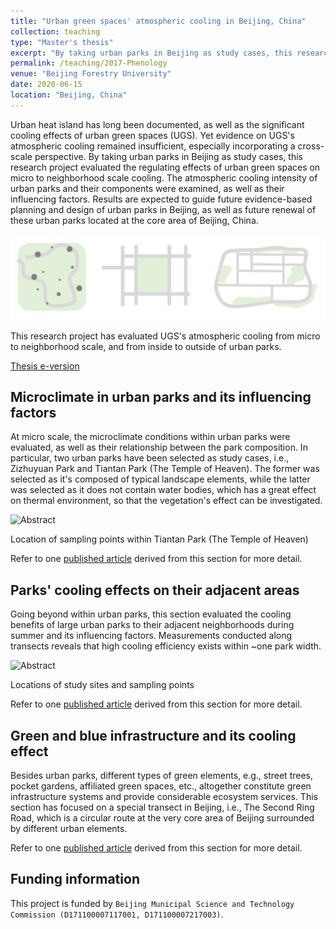 ```yaml
---
title: "Urban green spaces' atmospheric cooling in Beijing, China"
collection: teaching
type: "Master's thesis"
excerpt: "By taking urban parks in Beijing as study cases, this research project evaluated the regulating effects of urban green spaces on micro to neighborhood scale cooling."
permalink: /teaching/2017-Phenology
venue: "Beijing Forestry University"
date: 2020-06-15
location: "Beijing, China"
---
```

Urban heat island has long been documented, as well as the significant cooling effects of urban green spaces (UGS). Yet evidence on UGS's atmospheric cooling remained insufficient, especially incorporating a cross-scale perspective. By taking urban parks in Beijing as study cases, this research project evaluated the regulating effects of urban green spaces on micro to neighborhood scale cooling. The atmospheric cooling intensity of urban parks and their components were examined, as well as their influencing factors. Results are expected to guide future evidence-based planning and design of urban parks in Beijing, as well as future renewal of these urban parks located at the core area of Beijing, China.



![Fig](/images/2020UGS.jpg)

This research project has evaluated UGS's atmospheric cooling from micro to neighborhood scale, and from inside to outside of urban parks.

[Thesis e-version](https://doi.org/10.26949/d.cnki.gblyu.2020.001589)

Microclimate in urban parks and its influencing factors
----

At micro scale, the microclimate conditions within urban parks were evaluated, as well as their relationship between the park composition. In particular, two urban parks have been selected as study cases, i.e., Zizhuyuan Park and Tiantan Park (The Temple of Heaven). The former was selected as it's composed of typical landscape elements, while the latter was selected as it does not contain water bodies, which has a great effect on thermal environment, so that the vegetation's effect can be investigated.

![Abstract](/images/UECO2021.jpg)

Location of sampling points within Tiantan Park (The Temple of Heaven)

Refer to one [published article](/publication/UECO2021) derived from this section for more detail.

Parks' cooling effects on their adjacent areas
----

Going beyond within urban parks, this section evaluated the cooling benefits of large urban parks to their adjacent neighborhoods during summer and its influencing factors. Measurements conducted along transects reveals that high cooling efficiency exists within ~one park width.

![Abstract](/images/UFUG2021.jpg)

Locations of study sites and sampling points

Refer to one [published article](/publication/UFUG2021) derived from this section for more detail.

Green and blue infrastructure and its cooling effect
----

Besides urban parks, different types of green elements, e.g., street trees, pocket gardens, affiliated green spaces, etc., altogether constitute green infrastructure systems and provide considerable ecosystem services. This section has focused on a special transect in Beijing, i.e., The Second Ring Road, which is a circular route at the very core area of Beijing surrounded by different urban elements.

Refer to one [published article](/publication/UFUG2023) derived from this section for more detail.

Funding information
----
This project is funded by `Beijing Municipal Science and Technology Commission (D171100007117001, D171100007217003)`.

